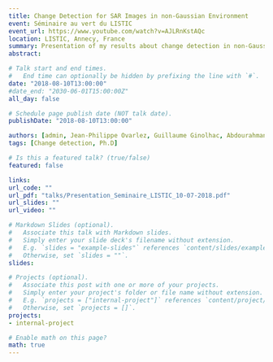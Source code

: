 ```yaml
---
title: Change Detection for SAR Images in non-Gaussian Environment
event: Séminaire au vert du LISTIC
event_url: https://www.youtube.com/watch?v=AJLRnKstAQc
location: LISTIC, Annecy, France
summary: Presentation of my results about change detection in non-Gaussian context.
abstract:

# Talk start and end times.
#   End time can optionally be hidden by prefixing the line with `#`.
date: "2018-08-10T13:00:00"
#date_end: "2030-06-01T15:00:00Z"
all_day: false

# Schedule page publish date (NOT talk date).
publishDate: "2018-08-10T13:00:00"

authors: [admin, Jean-Philippe Ovarlez, Guillaume Ginolhac, Abdourahmane Atto]
tags: [Change detection, Ph.D]

# Is this a featured talk? (true/false)
featured: false

links:
url_code: ""
url_pdf: "talks/Presentation_Seminaire_LISTIC_10-07-2018.pdf"
url_slides: ""
url_video: ""

# Markdown Slides (optional).
#   Associate this talk with Markdown slides.
#   Simply enter your slide deck's filename without extension.
#   E.g. `slides = "example-slides"` references `content/slides/example-slides.md`.
#   Otherwise, set `slides = ""`.
slides:

# Projects (optional).
#   Associate this post with one or more of your projects.
#   Simply enter your project's folder or file name without extension.
#   E.g. `projects = ["internal-project"]` references `content/project/deep-learning/index.md`.
#   Otherwise, set `projects = []`.
projects:
- internal-project

# Enable math on this page?
math: true
---
```

